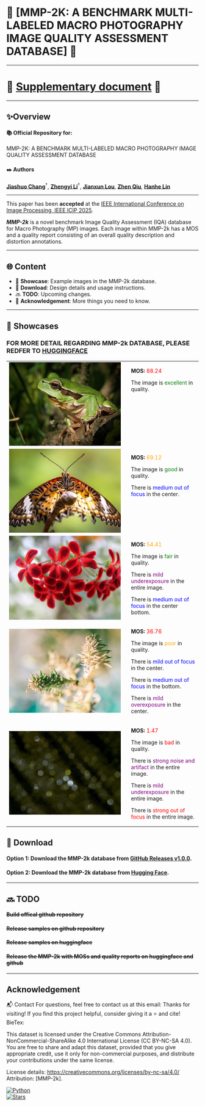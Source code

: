 # 🌟 [MMP-2K: A BENCHMARK MULTI-LABELED MACRO PHOTOGRAPHY IMAGE QUALITY ASSESSMENT DATABASE] 🌟

---

# 💌 [**Supplementary document**](https://github.com/MMP-2k/MMP-2k/blob/main/supplementary.md) 💌

---

## ✨**Overview**
#### 📚 Official Repository for:
 MMP-2K: A BENCHMARK MULTI-LABELED MACRO PHOTOGRAPHY IMAGE QUALITY ASSESSMENT DATABASE  

#### ✒️ **Authors**

[**Jiashuo Chang**](https://github.com/SJHPCJS)<sup>†</sup>, [**Zhengyi Li**](https://github.com/Zhengyi1212)<sup>†</sup>, [**Jianxun Lou**](https://scholar.google.com/citations?user=pPmIqeoAAAAJ&hl), [**Zhen Qiu**](https://scholar.google.com/citations?hl=en&user=uDy8DnMAAAAJ), [**Hanhe Lin**](https://scholar.google.com/citations?user=PtY7WbYAAAAJ&hl=en)

---


This paper has been **accepted** at the [IEEE International Conference on Image Processing, IEEE ICIP 2025](https://2025.ieeeicip.org/).

***MMP-2k*** is a novel benchmark Image Quality Assessment (IQA) database for Macro Photography (MP) images. Each image within MMP-2k has a MOS and a quality report consisting of an overall quality description and distortion annotations.

---

## 🌐 **Content**
- 📖 **Showcase**: Example images in the MMP-2k database.
- 🚀 **Download**: Design details and usage instructions.
- 🔜 **TODO**: Upcoming changes.
- 👀 **Acknowledgement**: More things you need to know.

---

## 📖 **Showcases**
### FOR MORE DETAIL REGARDING MMP-2k DATABASE, PLEASE REDFER TO [HUGGINGFACE](https://huggingface.co/datasets/MMP-2k/MMP-2k)
<table>
  <tr>
    <td>
      <img src="./SampleImage/1111.jpg" alt="Image 1" width="100%" />
    </td>
    <td style="padding-left: 20px; vertical-align: top;">
      <p><b>MOS:</b> <span style="color: red;">88.24</span></p>
      <p>The image is <span style="color: green;">excellent</span> in quality.</p>
    </td>
  </tr>
  <tr>
    <td>
      <img src="./SampleImage/109.jpg" alt="Image 2" width="100%" />
    </td>
    <td style="padding-left: 20px; vertical-align: top;">
      <p><b>MOS:</b> <span style="color: orange;">69.12</span></p>
      <p>The image is <span style="color: green;">good</span> in quality.</p>
      <p>There is <span style="color: blue;">medium out of focus</span> in the center.</p>
    </td>
  </tr>
  <tr>
    <td>
      <img src="./SampleImage/3.jpg" alt="Image 3" width="100%" />
    </td>
    <td style="padding-left: 20px; vertical-align: top;">
      <p><b>MOS:</b> <span style="color: orange;">54.41</span></p>
      <p>The image is <span style="color: green;">fair</span> in quality.</p>
      <p>There is <span style="color: purple;">mild underexposure</span> in the entire image.</p>
      <p>There is <span style="color: blue;">medium out of focus</span> in the center bottom.</p>
    </td>
  </tr>
  <tr>
    <td>
      <img src="./SampleImage/1155.jpg" alt="Image 4" width="100%" />
    </td>
    <td style="padding-left: 20px; vertical-align: top;">
      <p><b>MOS:</b> <span style="color: red;">36.76</span></p>
      <p>The image is <span style="color: orange;">poor</span> in quality.</p>
      <p>There is <span style="color: blue;">mild out of focus</span> in the center.</p>
       <p>There is <span style="color: blue;">medium out of focus</span> in the bottom.</p>
      <p>There is <span style="color: purple;">mild overexposure</span> in the center.</p>
    </td>
  </tr>
  <tr>
    <td>
      <img src="./SampleImage/906.jpg" alt="Image 5" width="100%" />
    </td>
    <td style="padding-left: 20px; vertical-align: top;">
      <p><b>MOS:</b> <span style="color: red;">1.47</span></p>
      <p>The image is <span style="color: red;">bad</span> in quality.</p>
      <p>There is <span style="color: purple;">strong noise and artifact</span> in the entire image.</p>
      <p>There is <span style="color: purple;">mild underexposure</span> in the entire image.</p>
      <p>There is <span style="color: red;">strong out of focus</span> in the entire image.</p>
    </td>
  </tr>
</table>


## 🚀 **Download**

#### Option 1: Download the MMP-2k database from [GitHub Releases v1.0.0](https://github.com/Future-IQA/MMP-2k/releases/tag/v1.0.0).

#### Option 2: Download the MMP-2k database from [Hugging Face](https://huggingface.co/datasets/MMP-2k/MMP-2k).

---

## 🔜 **TODO**
#### ~~Build offical github repository~~
#### ~~Release samples on github repository~~
#### ~~Release samples on huggingface~~
#### ~~Release the MMP-2k with MOSs and quality reports on huggingface and github~~

---
## **Acknowledgement**
📬 Contact
For questions, feel free to contact us at this email:
Thanks for visiting! If you find this project helpful, consider giving it a ⭐ and cite!
BieTex:

This dataset is licensed under the Creative Commons Attribution-NonCommercial-ShareAlike 4.0 International License (CC BY-NC-SA 4.0).
You are free to share and adapt this dataset, provided that you give appropriate credit, use it only for non-commercial purposes, and distribute your contributions under the same license.

License details: https://creativecommons.org/licenses/by-nc-sa/4.0/
Attribution: [MMP-2k].

[![Python](https://img.shields.io/badge/Python-3.x-blue.svg)](https://www.python.org/)  
[![Stars](https://img.shields.io/github/stars/MMP-2k/MMP-2k.svg?style=social)](https://github.com/MMP-2k/MMP-2k)
